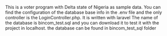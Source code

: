 This is a voter program with Delta state of Nigeria as sample data. You can find the configuration of the database base info in the .env file and the only controller is the LoginController.php. It is written with laravel The name of the database is bincom_test.sql and you can download it to test it  with the project in localhost. the  database can be  found in bincom_test_sql folder
